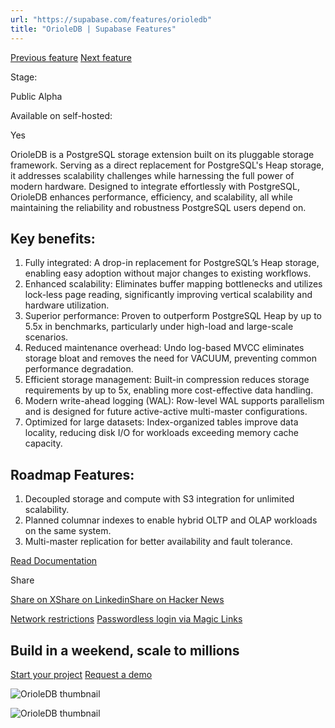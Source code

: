 ```yaml
---
url: "https://supabase.com/features/orioledb"
title: "OrioleDB | Supabase Features"
---
```


[Previous feature](https://supabase.com/features/network-restrictions) [Next feature](https://supabase.com/features/passwordless-login-via-magicklink)

Stage:

Public Alpha

Available on self-hosted:

Yes

OrioleDB is a PostgreSQL storage extension built on its pluggable storage framework. Serving as a direct replacement for PostgreSQL's Heap storage, it addresses scalability challenges while harnessing the full power of modern hardware. Designed to integrate effortlessly with PostgreSQL, OrioleDB enhances performance, efficiency, and scalability, all while maintaining the reliability and robustness PostgreSQL users depend on.

## Key benefits:

1. Fully integrated: A drop-in replacement for PostgreSQL’s Heap storage, enabling easy adoption without major changes to existing workflows.
2. Enhanced scalability: Eliminates buffer mapping bottlenecks and utilizes lock-less page reading, significantly improving vertical scalability and hardware utilization.
3. Superior performance: Proven to outperform PostgreSQL Heap by up to 5.5x in benchmarks, particularly under high-load and large-scale scenarios.
4. Reduced maintenance overhead: Undo log-based MVCC eliminates storage bloat and removes the need for VACUUM, preventing common performance degradation.
5. Efficient storage management: Built-in compression reduces storage requirements by up to 5x, enabling more cost-effective data handling.
6. Modern write-ahead logging (WAL): Row-level WAL supports parallelism and is designed for future active-active multi-master configurations.
7. Optimized for large datasets: Index-organized tables improve data locality, reducing disk I/O for workloads exceeding memory cache capacity.

## Roadmap Features:

1. Decoupled storage and compute with S3 integration for unlimited scalability.
2. Planned columnar indexes to enable hybrid OLTP and OLAP workloads on the same system.
3. Multi-master replication for better availability and fault tolerance.

[Read Documentation](https://supabase.com/docs/guides/database/orioledb)

Share

[Share on X](https://twitter.com/intent/tweet?url=https%3A%2F%2Fsupabase.com%2Ffeatures%2Forioledb&text=OrioleDB%20%7C%20Supabase%20Features)[Share on Linkedin](https://www.linkedin.com/shareArticle?url=https%3A%2F%2Fsupabase.com%2Ffeatures%2Forioledb&text=OrioleDB%20%7C%20Supabase%20Features)[Share on Hacker News](https://news.ycombinator.com/submitlink?u=https%3A%2F%2Fsupabase.com%2Ffeatures%2Forioledb&t=OrioleDB%20%7C%20Supabase%20Features)

[Network restrictions](https://supabase.com/features/network-restrictions) [Passwordless login via Magic Links](https://supabase.com/features/passwordless-login-via-magicklink)

## Build in a weekend, scale to millions

[Start your project](https://supabase.com/dashboard) [Request a demo](https://supabase.com/contact/sales)

![OrioleDB thumbnail](https://supabase.com/_next/image?url=%2Fimages%2Ffeatures%2Forioledb.png&w=3840&q=100&dpl=dpl_7FY8EmFQ6G3YqautJ4Fvh1viLnvu)

![OrioleDB thumbnail](https://supabase.com/_next/image?url=%2Fimages%2Ffeatures%2Forioledb-light.png&w=3840&q=100&dpl=dpl_7FY8EmFQ6G3YqautJ4Fvh1viLnvu)